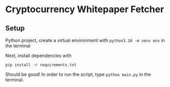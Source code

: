 # Cryptocurrency Whitepaper Fetcher

## Setup

Python project, create a virtual environment with `python3.10 -m venv env` in the terminal

Next, install dependencies with

```
pip install -r requirements.txt
```

Should be good! In order to run the script, type `python main.py` in the terminal.
